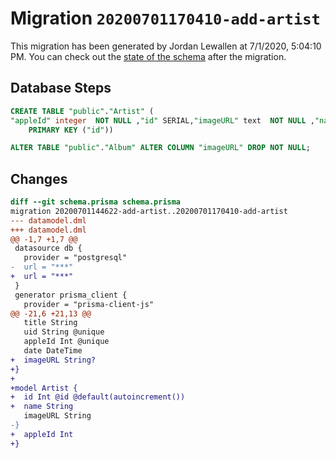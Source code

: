 # Migration `20200701170410-add-artist`

This migration has been generated by Jordan Lewallen at 7/1/2020, 5:04:10 PM.
You can check out the [state of the schema](./schema.prisma) after the migration.

## Database Steps

```sql
CREATE TABLE "public"."Artist" (
"appleId" integer  NOT NULL ,"id" SERIAL,"imageURL" text  NOT NULL ,"name" text  NOT NULL ,
    PRIMARY KEY ("id"))

ALTER TABLE "public"."Album" ALTER COLUMN "imageURL" DROP NOT NULL;
```

## Changes

```diff
diff --git schema.prisma schema.prisma
migration 20200701144622-add-artist..20200701170410-add-artist
--- datamodel.dml
+++ datamodel.dml
@@ -1,7 +1,7 @@
 datasource db {
   provider = "postgresql"
-  url = "***"
+  url = "***"
 }
 generator prisma_client {
   provider = "prisma-client-js"
@@ -21,6 +21,13 @@
   title String
   uid String @unique
   appleId Int @unique
   date DateTime
+  imageURL String?
+}
+
+model Artist {
+  id Int @id @default(autoincrement())
+  name String
   imageURL String
-}
+  appleId Int
+}
```


